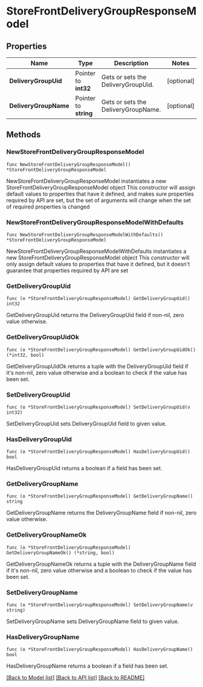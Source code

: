 # StoreFrontDeliveryGroupResponseModel

## Properties

Name | Type | Description | Notes
------------ | ------------- | ------------- | -------------
**DeliveryGroupUid** | Pointer to **int32** | Gets or sets the DeliveryGroupUid. | [optional] 
**DeliveryGroupName** | Pointer to **string** | Gets or sets the DeliveryGroupName. | [optional] 

## Methods

### NewStoreFrontDeliveryGroupResponseModel

`func NewStoreFrontDeliveryGroupResponseModel() *StoreFrontDeliveryGroupResponseModel`

NewStoreFrontDeliveryGroupResponseModel instantiates a new StoreFrontDeliveryGroupResponseModel object
This constructor will assign default values to properties that have it defined,
and makes sure properties required by API are set, but the set of arguments
will change when the set of required properties is changed

### NewStoreFrontDeliveryGroupResponseModelWithDefaults

`func NewStoreFrontDeliveryGroupResponseModelWithDefaults() *StoreFrontDeliveryGroupResponseModel`

NewStoreFrontDeliveryGroupResponseModelWithDefaults instantiates a new StoreFrontDeliveryGroupResponseModel object
This constructor will only assign default values to properties that have it defined,
but it doesn't guarantee that properties required by API are set

### GetDeliveryGroupUid

`func (o *StoreFrontDeliveryGroupResponseModel) GetDeliveryGroupUid() int32`

GetDeliveryGroupUid returns the DeliveryGroupUid field if non-nil, zero value otherwise.

### GetDeliveryGroupUidOk

`func (o *StoreFrontDeliveryGroupResponseModel) GetDeliveryGroupUidOk() (*int32, bool)`

GetDeliveryGroupUidOk returns a tuple with the DeliveryGroupUid field if it's non-nil, zero value otherwise
and a boolean to check if the value has been set.

### SetDeliveryGroupUid

`func (o *StoreFrontDeliveryGroupResponseModel) SetDeliveryGroupUid(v int32)`

SetDeliveryGroupUid sets DeliveryGroupUid field to given value.

### HasDeliveryGroupUid

`func (o *StoreFrontDeliveryGroupResponseModel) HasDeliveryGroupUid() bool`

HasDeliveryGroupUid returns a boolean if a field has been set.

### GetDeliveryGroupName

`func (o *StoreFrontDeliveryGroupResponseModel) GetDeliveryGroupName() string`

GetDeliveryGroupName returns the DeliveryGroupName field if non-nil, zero value otherwise.

### GetDeliveryGroupNameOk

`func (o *StoreFrontDeliveryGroupResponseModel) GetDeliveryGroupNameOk() (*string, bool)`

GetDeliveryGroupNameOk returns a tuple with the DeliveryGroupName field if it's non-nil, zero value otherwise
and a boolean to check if the value has been set.

### SetDeliveryGroupName

`func (o *StoreFrontDeliveryGroupResponseModel) SetDeliveryGroupName(v string)`

SetDeliveryGroupName sets DeliveryGroupName field to given value.

### HasDeliveryGroupName

`func (o *StoreFrontDeliveryGroupResponseModel) HasDeliveryGroupName() bool`

HasDeliveryGroupName returns a boolean if a field has been set.


[[Back to Model list]](../README.md#documentation-for-models) [[Back to API list]](../README.md#documentation-for-api-endpoints) [[Back to README]](../README.md)



